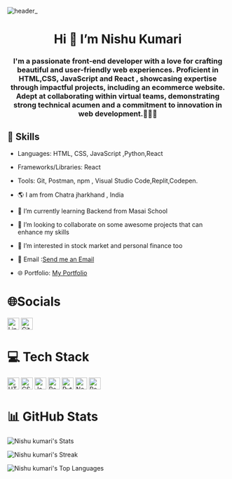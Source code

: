 ![header_](https://cdn.ourcodeworld.com/public-media/articles/articleocw-5755472112ab3.jpg)
# <center>Hi 👋 I’m Nishu Kumari </center>
### <center>I'm a passionate front-end developer with a love for crafting beautiful and user-friendly web experiences. Proficient in HTML,CSS, JavaScript and React , showcasing expertise through impactful projects, including an ecommerce website. Adept at collaborating within virtual teams, demonstrating strong technical acumen and a commitment to innovation in web development.👨‍💻✨ </center>
## 🚀 Skills
- Languages: HTML, CSS, JavaScript ,Python,React
- Frameworks/Libraries: React
- Tools: Git, Postman, npm , Visual Studio Code,Replit,Codepen.

- 🌎 I am from  Chatra jharkhand , India
- 🌱 I’m currently learning Backend from Masai School
- 💞️ I’m looking to collaborate on some awesome projects that can enhance my skills
- 👀 I’m interested in stock market and personal finance too
- 📩 Email :[Send me an Email](mailto:nishukumari3109@gmail.com)
- 🌐 Portfolio: [My Portfolio]()

# 🌐Socials
<a href="https://www.linkedin.com/in/nishu-kumari-67400230b/"><img src="https://img.shields.io/badge/LinkedIn-0A66C2?style=flat&logo=linkedin&logoColor=white" alt="LinkedIn" height="27"/></a>
<a href="https://github.com/Nishu1044"><img src="https://img.shields.io/badge/GitHub-181717?style=flat&logo=github&logoColor=white" alt="GitHub" height="27"/></a>
 

# 💻 Tech Stack
<img src="https://img.shields.io/badge/HTML5-E34F26?style=flat&logo=html5&logoColor=white" alt="HTML5" height="27"/> <img src="https://img.shields.io/badge/CSS3-1572B6?style=flat&logo=css3&logoColor=white" alt="CSS3" height="27"/>
<img src="https://img.shields.io/badge/JavaScript-F7DF1E?style=flat&logo=javascript&logoColor=black" alt="JavaScript" height="27"/>
<img src="https://img.shields.io/badge/React-61DAFB?style=flat&logo=react&logoColor=black" alt="React" height="27"/>
<img src="https://img.shields.io/badge/Python-3776AB?style=flat&logo=python&logoColor=white" alt="Python" height="27"/>
<img src="https://img.shields.io/badge/Netlify-00C7B7?style=flat&logo=netlify&logoColor=white" alt="Netlify" height="27"/>
<img src="https://img.shields.io/badge/Postman-FF6C37?style=flat&logo=postman&logoColor=white" alt="Postman" height="27"/>



 



# 📊 GitHub Stats
![Nishu kumari's Stats](https://github-readme-stats.vercel.app/api?username=Nishu1044&theme=vue-dark&show_icons=true&hide_border=true&count_private=true)

![Nishu kumari's Streak](https://github-readme-streak-stats.herokuapp.com/?user=Nishu1044&theme=vue-dark&hide_border=true)

![Nishu kumari's Top Languages](https://github-readme-stats.vercel.app/api/top-langs/?username=Nishu1044&theme=vue-dark&show_icons=true&hide_border=true&layout=compact)

<!---
Nishu kumari/Nishu kumari is a ✨ special ✨ repository because its README.md (this file) appears on your GitHub profile.
You can click the Preview link to take a look at your changes.
--->
